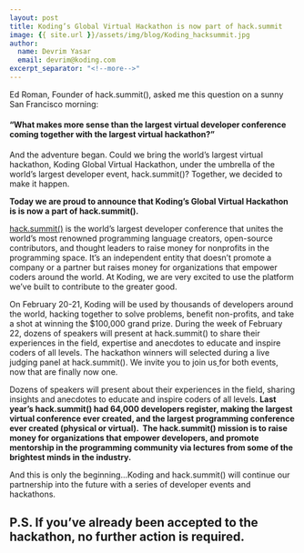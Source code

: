 ```yaml
---
layout: post
title: Koding’s Global Virtual Hackathon is now part of hack.summit
image: {{ site.url }}/assets/img/blog/Koding_hacksummit.jpg
author:
  name: Devrim Yasar
  email: devrim@koding.com
excerpt_separator: "<!--more-->"
---
```


Ed Roman, Founder of hack.summit(), asked me this question on a sunny San Francisco morning:
<!--more-->

#### “What makes more sense than the largest virtual developer conference coming together with the largest virtual hackathon?”

And the adventure began. Could we bring the world’s largest virtual hackathon, Koding Global Virtual Hackathon, under the umbrella of the world’s largest developer event, hack.summit()? Together, we decided to make it happen.

**Today we are proud to announce that Koding’s Global Virtual Hackathon is is now a part of hack.summit().**

[hack.summit()](http://hacksummit.org) is the world’s largest developer conference that unites the world’s most renowned programming language creators, open-source contributors, and thought leaders to raise money for nonprofits in the programming space. It’s an independent entity that doesn’t promote a company or a partner but raises money for organizations that empower coders around the world. At Koding, we are very excited to use the platform we’ve built to contribute to the greater good.

On February 20-21, Koding will be used by thousands of developers around the world, hacking together to solve problems, benefit non-profits, and take a shot at winning the $100,000 grand prize. During the week of February 22, dozens of speakers will present at hack.summit() to share their experiences in the field, expertise and anecdotes to educate and inspire coders of all levels. The hackathon winners will selected during a live judging panel at hack.summit(). We invite you to join us[ ](http://hacksummit.org)for both events, now that are finally now one.

Dozens of speakers will present about their experiences in the field, sharing insights and anecdotes to educate and inspire coders of all levels. **Last year’s hack.summit() had 64,000 developers register, making the largest virtual conference ever created, and the largest programming conference ever created (physical or virtual).  The hack.summit() mission is to raise money for organizations that empower developers, and promote mentorship in the programming community via lectures from some of the brightest minds in the industry.**

And this is only the beginning...Koding and hack.summit() will continue our partnership into the future with a series of developer events and hackathons.  

## P.S. If you’ve already been accepted to the hackathon, no further action is required.
